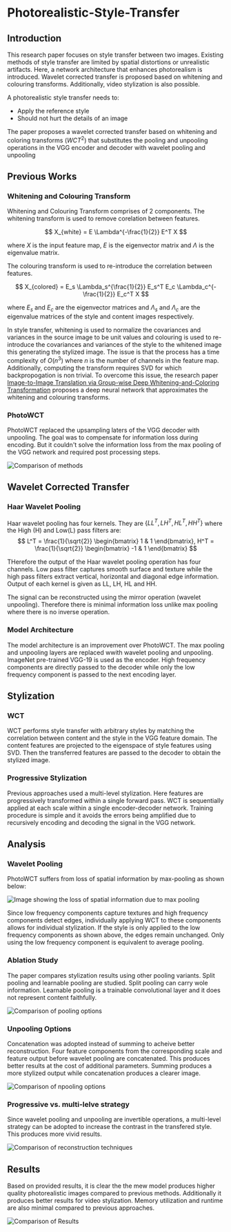 # Photorealistic-Style-Transfer

## Introduction

This research paper focuses on style transfer between two images. Existing methods of style transfer are limited by spatial distortions or unrealistic artifacts. Here, a network architecture that enhances photorealism is introduced. Wavelet corrected transfer is proposed based on whitening and colouring transforms. Additionally, video stylization is also possible.

A photorealistic style transfer needs to:
- Apply the reference style
- Should not hurt the details of an image

The paper proposes a wavelet corrected transfer based on whitening and coloring transforms $(WCT^2)$ that substitutes the pooling and unpooling operations in the VGG encoder and decoder with wavelet pooling and unpooling

## Previous Works

### Whitening and Colouring Transform

Whitening and Colouring Transform comprises of 2 components. The whitening transform is used to remove corelation between features.

$$ X_{white} = E \Lambda^{-\frac{1}{2}} E^T X $$

where $X$ is the input feature map, $E$ is the eigenvector matrix and $\Lambda$ is the eigenvalue matrix. 

The colouring transform is used to re-introduce the correlation between features.

$$ X_{colored} = E_s \Lambda_s^{\frac{1}{2}} E_s^T E_c \Lambda_c^{-\frac{1}{2}} E_c^T X  $$

where $E_s$ and $E_c$ are the eigenvector matrices and $\Lambda_s$ and $\Lambda_c$ are the eigenvalue matrices of the style and content images respectively.

In style transfer, whitening is used to normalize the covariances and variances in the source image to be unit values and colouring is used to re-introduce the covariances and variances of the style to the whitened image this generating the stylized image. The issue is that the process has a time complexity of $O(n^3)$ where $n$ is the number of channels in the feature map. Additionally, computing the transform requires SVD for which backpropogation is non trivial. To overcome this issue, the research paper [Image-to-Image Translation via Group-wise Deep Whitening-and-Coloring
 Transformation](https://arxiv.org/pdf/1812.09912v2) proposes a deep neural network that approximates the whitening and colouring transforms.

### PhotoWCT

PhotoWCT replaced the upsampling laters of the VGG decoder with unpooling. The goal was to compensate for information loss during encoding. But it couldn't solve the information loss from the max pooling of the VGG network and required post processing steps.

![Comparison of methods](comparison.png)

## Wavelet Corrected Transfer

### Haar Wavelet Pooling

Haar wavelet pooling has four kernels. They are $\{LL^T, LH^T, HL^T, HH^T\}$ where the High (H) and Low(L) pass filters are:
$$
L^T = \frac{1}{\sqrt{2}} \begin{bmatrix}
1 & 1 \end{bmatrix}, H^T = \frac{1}{\sqrt{2}} \begin{bmatrix}
-1 & 1 \end{bmatrix}
$$

THerefore the output of the Haar wavelet pooling operation has four channels. Low pass filter captures smooth surface and texture while the high pass filters extract vertical, horizontal and diagonal edge information. Output of each kernel is given as LL, LH, HL and HH.

The signal can be reconstructed using the mirror operation (wavelet unpooling). Therefore there is minimal information loss unlike max pooling where there is no inverse operation. 

### Model Architecture

The model architecture is an improvement over PhotoWCT. The max pooling and unpooling layers are replaced wwith wavelet pooling and unpooling. ImageNet pre-trained VGG-19 is used as the encoder. High frequency components are directly passed to the decoder while only the low frequency component is passed to the next encoding layer.

## Stylization

### WCT

WCT performs style transfer with arbitrary styles by matching the correlation between content and the style in the VGG feature domain. The content features are projected to the eigenspace of style features using SVD. Then the transferred features are passed to the decoder to obtain the stylized image.

### Progressive Stylization

Previous approaches used a multi-level stylization. Here features are progressively transformed within a single forward pass. WCT is sequentially applied at each scale within a single encoder-decoder network. Training procedure is simple and it avoids the errors being amplified due to recursively encoding and decoding the signal in the VGG network.

## Analysis

### Wavelet Pooling

PhotoWCT suffers from loss of spatial information by max-pooling as shown below:

![Image showing the loss of spatial information due to max pooling](Loss_of_spatial_information.png)

Since low frequency components capture textures and high frequency components detect edges, individually applying WCT to these components allows for individual stylization. If the style is only applied to the low frequency components as shown above, the edges remain unchanged. Only using the low frequency component is equivalent to average pooling.

### Ablation Study

The paper compares stylization results using other pooling variants. Split pooling and learnable pooling are studied. Split pooling can carry wole information. Learnable pooling is a trainable convolutional layer and it does not represent content faithfully.

![Comparison of pooling options](pooling.png)

### Unpooling Options

Concatenation was adopted instead of summing to acheive better reconstruction. Four feature components from the corresponding scale and feature output before wavelet pooling are concatenated. This produces better results at the cost of additional parameters. Summing produces a more stylized output while concatenation produces a clearer image.

![Comparison of npooling options](unpooling.png)

### Progressive vs. multi-lelve strategy

Since wavelet pooling and unpooling are invertible operations, a multi-level strategy can be adopted to increase the contrast in the transfered style. This produces more vivid results.

![Comparison of reconstruction techniques](reconstruction.png)

## Results

Based on provided results, it is clear the the mew model produces higher quality photorealistic images compared to previous methods. Additionally it produces better results for video stylization. Memory utilization and runtime are also minimal compared to previous approaches.

![Comparison of Results](results.png)